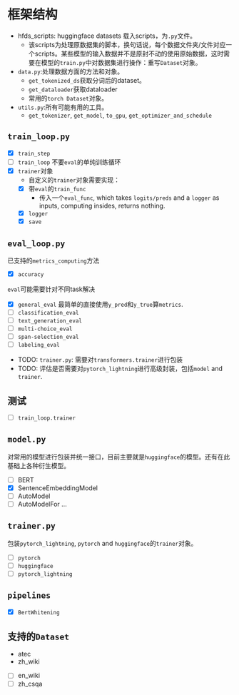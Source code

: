 # 框架结构

- hfds_scripts: huggingface datasets 载入scripts，为`.py`文件。
  - 该scripts为处理原数据集的脚本，换句话说，每个数据文件夹/文件对应一个scripts。某些模型的输入数据并不是原封不动的使用原始数据，这时需要在模型的`train.py`中对数据集进行操作：重写`Dataset`对象。
- `data.py`:处理数据方面的方法和对象。
  - `get_tokenized_ds`获取分词后的dataset。
  - `get_dataloader`获取dataloader
  - 常用的`torch Dataset`对象。
- `utils.py`:所有可能有用的工具。
  - `get_tokenizer`, `get_model`, `to_gpu`, `get_optimizer_and_schedule`


## `train_loop.py`
- [x] `train_step`
- [ ] `train_loop` 不要`eval`的单纯训练循环
- [x] `trainer`对象
  - 自定义的`trainer`对象需要实现：
  - [x] 带`eval`的`train_func`
    - 传入一个`eval_func`, which takes `logits/preds` and a `logger` as inputs, computing insides, returns nothing.
  - [x] `logger`
  - [x] `save`

## `eval_loop.py`
已支持的`metrics_computing`方法
- [x] `accuracy`


`eval`可能需要针对不同task解决
- [x] `general_eval` 最简单的直接使用`y_pred`和`y_true`算`metrics`.
- [ ] `classification_eval`
- [ ] `text_generation_eval`
- [ ] `multi-choice_eval`
- [ ] `span-selection_eval`
- [ ] `labeling_eval`
- TODO: `trainer.py`: 需要对`transformers.trainer`进行包装
- TODO: 评估是否需要对`pytorch_lightning`进行高级封装，包括`model` and `trainer`.


## 测试

- [ ] `train_loop.trainer`


## `model.py`

对常用的模型进行包装并统一接口，目前主要就是`huggingface`的模型。还有在此基础上各种衍生模型。

- [ ] BERT
- [x] SentenceEmbeddingModel
- [ ] AutoModel
- [ ] AutoModelFor ...

## `trainer.py`

包装`pytorch_lightning`, `pytorch` and `huggingface`的`trainer`对象。

- [ ] `pytorch`
- [ ] `huggingface`
- [ ] `pytorch_lightning`

## `pipelines`

- [x] `BertWhitening`

## 支持的`Dataset`

- atec
- zh_wiki
- [ ] en_wiki
- [ ] zh_csqa
